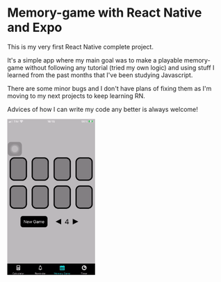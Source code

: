 # Memory-game with React Native and Expo

This is my very first React Native complete project.

It's a simple app where my main goal was to make a playable memory-game without following any tutorial (tried my own logic) and using stuff I learned from the past months that I've been studying Javascript.

There are some minor bugs and I don't have plans of fixing them as I'm moving to my next projects to keep learning RN.

Advices of how I can write my code any better is always welcome!


<img src="https://github.com/caickdias/memory-game/blob/main/examples/memory-game-gif-12fps-23sec.gif" width="40%" height="40%"/>
